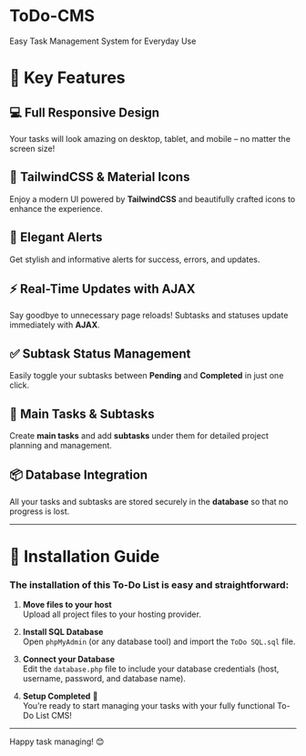 # ToDo-CMS
Easy Task Management System for Everyday Use

# 🌟 Key Features

## 💻 Full Responsive Design  
Your tasks will look amazing on desktop, tablet, and mobile – no matter the screen size!

## 🎨 TailwindCSS & Material Icons  
Enjoy a modern UI powered by **TailwindCSS** and beautifully crafted icons to enhance the experience.

## 🔔 Elegant Alerts  
Get stylish and informative alerts for success, errors, and updates.

## ⚡ Real-Time Updates with AJAX  
Say goodbye to unnecessary page reloads! Subtasks and statuses update immediately with **AJAX**.

## ✅ Subtask Status Management  
Easily toggle your subtasks between **Pending** and **Completed** in just one click.

## 📝 Main Tasks & Subtasks  
Create **main tasks** and add **subtasks** under them for detailed project planning and management.

## 📦 Database Integration  
All your tasks and subtasks are stored securely in the **database** so that no progress is lost.

---

# 🚀 Installation Guide

### The installation of this To-Do List is easy and straightforward:
1. **Move files to your host**  
   Upload all project files to your hosting provider.
   
2. **Install SQL Database**  
   Open `phpMyAdmin` (or any database tool) and import the `ToDo SQL.sql` file.
   
3. **Connect your Database**  
   Edit the `database.php` file to include your database credentials (host, username, password, and database name).
   
4. **Setup Completed** 🎉  
   You’re ready to start managing your tasks with your fully functional To-Do List CMS!

---

Happy task managing! 😊
